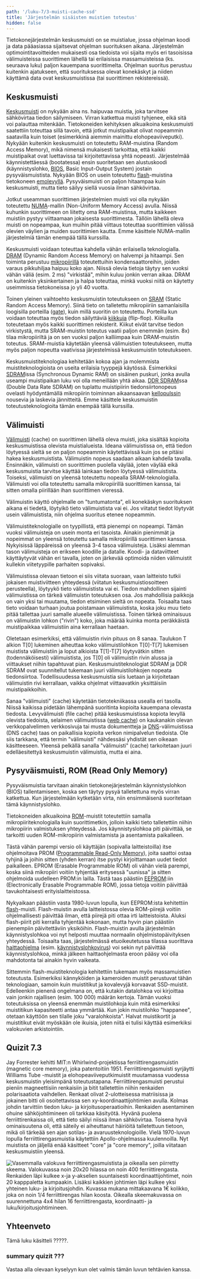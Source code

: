 ```yaml
---
path: '/luku-7/3-muisti-cache-ssd'
title: 'Järjestelmän sisäisten muistien toteutus'
hidden: false
---
```


<div>
<lead>Tietokonejärjestelmän keskusmuisti on se muistialue, jossa ohjelman koodi ja data pääasiassa sijaitsevat ohjelman suorituksen aikana. Järjestelmän optimointitavoitteiden mukaisesti osa tiedoista voi sijaita myös eri tasoisissa välimuisteissa suorittimen lähellä tai erilaisissa massamuisteissa (ks. seuraava luku) paljon kauempana suorittimelta. Ohjelman suoritus perustuu kuitenkin ajatukseen, että suorituksessa olevat konekäskyt ja niiden käyttämä data ovat keskusmuistissa (tai suorittimen rekistereissä). </lead>
</div>

## Keskusmuisti
[Keskusmuisti](https://fi.wikipedia.org/wiki/Keskusmuisti) on nykyään aina ns. haipuvaa muistia, joka tarvitsee sähkövirtaa tiedon säilymiseen. Virran katkettua muisti tyhjenee, eikä sitä voi palauttaa mitenkään. Tietokoneiden kehityksen alkuaikoina keskusmuisti saatettiin toteuttaa sillä tavoin, että jotkut muistipaikat olivat nopeammin saatavilla kuin toiset (esimerkkinä aiemmin mainittu elohopeaviiveputki). Nykyään kuitenkin keskusmuisti on toteutettu RAM-muistina (Random Access Memory), mikä nimensä mukaisesti tarkoittaa, että kaikki muistipaikat ovat luettavissa tai kirjoitettavissa yhtä nopeasti. Järjestelmää käynnistettäessä (bootatessa) ensin suoritetaan sen alustuskoodi (käynnistyslohko, [BIOS](https://fi.wikipedia.org/wiki/BIOS), Basic Input-Output System) jostain pysyväismuistista. Nykyään BIOS on usein toteutettu [flash](https://fi.wikipedia.org/wiki/Flash-muisti)-muistina tietokoneen [emolevyllä](https://fi.wikipedia.org/wiki/Emolevy). Pysyväismuisti on paljon hitaampaa kuin keskusmuisti, mutta tieto säilyy siellä vuosia ilman sähkövirtaa.

Jotkut useamman suorittimen järjestelmien muisti voi olla nykyään toteutettu [NUMA](https://en.wikipedia.org/wiki/Non-uniform_memory_access)-mallin (Non-Uniform Memory Access) avulla. Niissä kuhunkin suorittimeen on liitetty oma RAM-muistinsa, mutta kaikkeen muistiin pystyy viittaamaan jokaisesta suorittimesta. Tällöin lähellä oleva muisti on nopeampaa, kun muihin pitää viittaus toteuttaa suorittimien välissä olevien väylien ja muiden suorittimien kautta. Emme käsittele NUMA-mallin järjestelmiä tämän enempää tällä kurssilla.

Keskusmuisti voidaan toteuttaa kahdella vähän erilaisella teknologialla. [DRAM](https://fi.wikipedia.org/wiki/DRAM) (Dynamic Random Access Memory) on halvempi ja hitaampi. Sen toiminta perustuu [mikropiirillä](https://fi.wikipedia.org/wiki/Mikropiiri) toteutettuihin kondensaattoreihin, joiden varaus pikkuhiljaa haipuu koko ajan. Niissä olevia tietoja täytyy sen vuoksi vähän väliä (esim. 2 ms) "virkistää", mihin kuluu jonkin verran aikaa. DRAM on kuitenkin yksinkertainen ja halpa toteuttaa, minkä vuoksi niitä on käytetty useimmissa tietokoneissa jo yli 40 vuotta. 

Toinen yleinen vaihtoehto keskusmuistin toteutukseen on [SRAM](https://fi.wikipedia.org/wiki/SRAM) (Static Random Access Memory). Siinä tieto on talletettu mikropiiriin samanlaisilla loogisilla porteilla ([gate](https://en.wikipedia.org/wiki/Logic_gate)), kuin millä suoritin on toteutettu. Porteilla kun voidaan toteuttaa myös tiedon säilyttäviä [kiikkuja](https://fi.wikipedia.org/wiki/Kiikku_(digitaalitekniikka)) (flip-flop). Kiikuilla toteutetaan myös kaikki suorittimen rekisterit. Kiikut eivät tarvitse tiedon virkistystä, mutta SRAM-muistin toteutus vaatii paljon enemmän (esim. 8x) tilaa mikropiiriltä ja on sen vuoksi paljon kalliimpaa kuin DRAM-muistin toteutus. SRAM-muistia käytetään yleensä välimuistien toteutukseen, mutta myös paljon nopeutta vaativissa järjestelmissä keskusmuistin toteutukseen. 

Keskusmuistiteknologiaa kehitetään kokoa ajan ja molemmista muistiteknologioista on useita erilaisia tyyppejä käytössä. Esimerkiksi [SDRAM](https://fi.wikipedia.org/wiki/SDRAM)issa (Synchronous Dynamic RAM) on sisäinen puskuri, jonka avulla useampi muistipaikan luku voi olla meneillään yhtä aikaa. [DDR SDRAM](https://fi.wikipedia.org/wiki/SDRAM)ssa (Double Data Rate SDRAM) on tuplattu muistipiirin tiedonsiirtonopeus ovelasti hyödyntämällä mikropiirin toiminnan aikaansaavan [kellopulssin](https://en.wikipedia.org/wiki/Clock_cycle) nousevia ja laskevia jännitteitä. Emme käsittele keskusmuistin toteutusteknologioita tämän enempää tällä kurssilla.

## Välimuisti
[Välimuisti](https://fi.wikipedia.org/wiki/V%C3%A4limuisti) (cache) on suorittimen lähellä oleva muisti, joka sisältää kopioita keskusmuistissa olevista muistialueista. Ideana välimuistissa on, että tiedon löytyessä sieltä se on paljon nopeammin käytettävissä kuin jos se pitäisi hakea keskusmuistista. Välimuistin nopeus saadaan aikaan kahdella tavalla. Ensinnäkin, välimuisti on suorittimen puolella väylää, joten väylää eikä keskusmuistia tarvitse käyttää lainkaan tiedon löytyessä välimuistista. Toiseksi, välimuisti on yleensä toteutettu nopealla SRAM-teknologialla. Välimuisti voi olla toteutettu samalla mikropiirillä suorittimen kanssa, tai sitten omalla piirillään ihan suorittimen vieressä.

Välimuistin käyttö ohjelmalle on "tuntumatonta", eli konekäskyn suorituksen aikana ei tiedetä, löytyikö tieto välimuistista vai ei. Jos viitatut tiedot löytyvät usein välimuistista, niin ohjelma suoritus etenee nopeammin. 

Välimuistiteknologialle on tyypillistä, että pienempi on nopeampi. Tämän vuoksi välimuisteja on usein monta eri tasoista. Ainakin pienimmät ja nopeimmat on yleensä toteutettu samalla mikropiirillä suorittimen kanssa. Nykyisissä läppäreissä on yleensä 3-4 tasoa välimuisteja. Lisäksi alemman tason välimuisteja on erikseen koodille ja datalle. Koodi- ja dataviitteet käyttäytyvät vähän eri tavalla, joten on järkevää optimoida niiden välimuistit kullekin viitetyypille parhaiten sopivaksi.  

Välimuistissa olevaan tietoon ei siis viitata suoraan, vaan laitteisto tutkii jokaisen muistiviitteen yhteydessä (viitatun keskusmuistiosoitteen perusteella), löytyykö tieto välimuistista vai ei. Tiedon mahdollinen sijainti välimuistissa on tärkeä välimuistin toteutuksen osa. Jos mahdollisia paikkoja on vain yksi tai muutama, tiedon etsiminen sieltä on nopeata. Toisaalta taas tieto voidaan turhaan joutua poistamaan välimuistista, koska joku muu tieto pitää tallettaa juuri samalle alueelle välimuistissa. Toinen tärkeä ominaisuus on välimuistin lohkon ("rivin") koko, joka määrää kuinka monta peräkkäistä muistipaikkaa välimuistiin aina kerrallaan haetaan. 

Oletetaan esimerkiksi, että välimuistin rivin pituus on 8 sanaa. Taulukon T alkion T[0] lukeminen aiheuttaa koko välimuistilohkon T[0]-T[7] lukemisen muistista välimuistiin ja loput alkioista T[1]-T[7] löytyvätkin sitten (todennäköisesti) välimuistista, jos T[0] oli välimuistin rivin alussa ja viittaukset niihin tapahtuvat pian. Keskusmuistiteknologiat SDRAM ja DDR SDRAM ovat suunnitellut tukemaan juuri välimuistilohkojen nopeata tiedonsiirtoa. Todellisuudessa keskusmuistia siis luetaan ja kirjoitetaan välimuistin rivi kerrallaan, vaikka ohjelmat viittaavatkin yksittäisiin muistipaikkoihin.

Sanaa "välimuisti" (cache) käytetään tietotekniikassa usealla eri tasolla. Niissä kaikissa pidetään lähempänä suoritinta kopioita kauempana olevasta tiedosta. Levyvälimuisti (file cache) pitää keskusmuistissa kopiota levyllä olevista tiedoista, selaimen välimuistissa ([web cache](https://en.wikipedia.org/wiki/Browser_cache)) on kaukanakin olevan verkkopalvelimen verkkosivuja tai musta dokumentteja ja [DNS](https://fi.wikipedia.org/wiki/DNS)-välimuistissa (DNS cache) taas on paikallisia kopioita verkon nimipalvelun tiedoista. Ole siis tarkkana, että termin "välimuisti" nähdessäsi yhdistät sen oikeaan käsitteeseen. Yleensä pelkällä sanalla "välimuisti" (cache) tarkoitetaan juuri edelläesitettyä keskusmuistin välimuistia, mutta ei aina.

## Pysyväismuisti, ROM (Read Only Memory) 
Pysyväismuistia tarvitaan ainakin tietokonejärjestelmän käynnistyslohkon (BIOS) tallentamiseen, koska sen täytyy pysyä talletettuna myös virran katkettua. Kun järjestelmään kytketään virta, niin ensimmäisenä suoritetaan tämä käynnistyslohko.

Tietokoneiden alkuaikoina [ROM](https://en.wikipedia.org/wiki/Read-only_memory)-muistit toteutettiin samalla mikropiiriteknologialla kuin suorittimetkin, jolloin kaikki tieto talletettiin niihin mikropiirin valmistuksen yhteydessä. Jos käynnistyslohkoa piti päivittää, se tarkoitti uuden ROM-mikropiirin valmistamista ja asentamista paikalleen. 

Tästä vähän parempi versio oli käyttäjän (sopivalla laitteistoilla) itse ohjelmoitava PROM ([Programmable Read-Only Memory](https://en.wikipedia.org/wiki/Programmable_read-only_memory)), joita saattoi ostaa tyhjinä ja joihin sitten (yhden kerran) itse pystyi kirjoittamaan uudet tiedot paikalleen. EPROM (Erasable Programmable ROM) oli vähän vielä parempi, koska siinä mikropiiri voitiin tyhjentää eritysessä "uunissa" ja sitten ohjelmoida uudelleen PROM:in lailla. Tästä taas päästiin [EEPROM](https://en.wikipedia.org/wiki/EEPROM):iin (Electronically Erasable Programmable ROM), jossa tietoja voitiin päivittää tavukohtaisesti erityislaitteistossa.

Nykyaikaan päästiin vasta 1980-luvun lopulla, kun EEPROM:ista kehitettiin [flash](https://fi.wikipedia.org/wiki/Flash-muisti)-muisti. Flash-muistin avulla laitteistossa olevia ROM-piirejä voitiin ohjelmallisesti päivittää ilman, että piirejä piti ottaa irti laitteistoista. Aluksi flash-piirit piti kerralla tyhjentää kokonaan, mutta hyvin pian päästiin pienempiin päivitettäviin yksiköihin. Flash-muistin avulla järjestelmän käynnistyslohkoa voi nyt helposti muuttaa normaalin ohjelmistopäivityksen yhteydessä. Toisaalta taas, järjestelmässä etuoikeutetussa tilassa suorittava [haittaohjelma](https://fi.wikipedia.org/wiki/Haittaohjelma) (esim. [käynnistyslohkovirus](https://fi.wikipedia.org/wiki/Tietokonevirus)) voi sekin nyt päivittää käynnistyslohkoa, minkä jälkeen haittaohjelmasta eroon pääsy voi olla mahdotonta tai ainakin hyvin vaikeata. 

Sittemmin flash-muistiteknologia kehitettiin tukemaan myös massamuistien toteutusta. Esimerkiksi kännyköiden ja kameroiden muistit perustuvat tähän teknologiaan, samoin kuin muistitikut ja kovalevyjä korvaavat SSD-muistit. Edelleenkin pienenä ongelmana on, että kutakin datalohkoa voi kirjoittaa vain jonkin rajallisen (esim. 100&nbsp;000) määrän kertoja. Tämän vuoksi toteutuksissa on yleensä enemmän muistilohkoja kuin mitä esimerkiksi muistitikun kapasiteetti antaa ymmärtää. Kun jokin muistilohko "happanee", otetaan käyttöön sen tilalle joku "varalohkoista". Halvat muistikortit ja muistitikut eivät myöskään ole ikuisia, joten niitä ei tulisi käyttää esimerkiksi valokuvien arkistointiin.

## Quizit 7.3
<!-- Quiz 7.3.?? -->
<div><quiz id="5caf0493fd9fd71425c6d6c6"></quiz></div>


<text-box variant="example" name="Historiaa:  Ferriittirengasmuisti">
  
Jay Forrester kehitti MIT:n Whirlwind-projektissa ferriittirengasmuistin (magnetic core memory), joka patentoitiin 1951. Ferriittirengasmuisti syrjäytti Williams Tube -muistit ja elohopeaviiveputkimuistit muutamassa vuodessa keskusmuistin yleisimpänä toteutustapana. Ferriittirengasmuisti perustui pieniin magneettisiin renkaisiin ja bitit talletettiin niihin renkaiden polarisaatiota vaihdellen. Renkaat olivat 2-ulotteisessa matriisissa ja jokainen bitti oli osoitettavissa sen xy-koordinaattijohtimien avulla. Kolmas johdin tarvittiin tiedon luku- ja kirjoitusoperaatioihin. Renkaiden asentaminen ohuine sähköjohtimineen oli tarkkaa käsityötä. Hyvänä puolena ferriittirenkaissa oli, että tieto säilyi niissä ilman sähkövirtaa. Toisena hyvä ominaisuutena oli, että säteily ei aiheuttanut häiriöitä talletettuun tietoon, mikä oli tärkeää sen ajan sotilas- ja avaruusteknologioille. Vielä 1970-luvun lopulla ferriittirengasmuistia käytettiin Apollo-ohjelmassa kuulennoilla. Nyt muistista on jäljellä enää käsitteet "core" ja "core memory", joilla viitataan keskusmuistiin yleensä.

<!-- kuva: ch-7-5-ferriitti    -->

![Vasemmalla valokuva ferriittirengasmuistista ja oikealla sen piirretty skeema. Valokuvassa noin 20x20 hilassa on noin 400 ferriittirengasta. Renkaiden läpi kulkee x-ja y-akselien suuntaisesti koordinaattijohtimet, noin 20 kapppaletta kumpaakin. Lisäksi kaikkien johtimien läpi kulkee yksi yhteinen luku- ja kirjoitusjohdin. Kuvassa mukana mittakaavana 1€ kolikko, joka on noin 1/4 ferriittirengas hilan koosta. Oikealla skeemakuvassa on suurennettuna 4x4 hilan 16 ferriittirengasta, koordinaatti- ja luku/kirjoitusjohtimineen. ](./ch-7-5-ferriitti.svg)
<div>
<illustrations motive="ch-7-5-ferriitti"></illustrations>
</div>

</text-box>

## Yhteenveto
Tämä luku käsitteli ?????.


###  summary quizit ???
Vastaa alla olevaan kyselyyn kun olet valmis tämän luvun tehtävien kanssa.

<div><quiznator id="5caf0493fd9fd71425c6d6c6"></quiznator></div>

